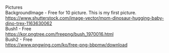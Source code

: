 Pictures   
BackgroundImage - Free for 10 picture. This is my first picture.   
https://www.shutterstock.com/image-vector/mom-dinosaur-hugging-baby-dino-trex-1163630062   
Bush1 - Free   
https://kor.pngtree.com/freepng/bush_1970016.html   
Bush2 - Free   
https://www.pngwing.com/ko/free-png-bbpmw/download   
